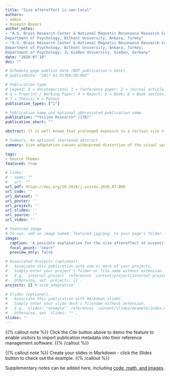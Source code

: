 ```yaml
---
title: "Size aftereffect is non-local"
authors:
- admin
- Huseyin Boyaci
author_notes:
- "A.S. Brain Research Center & National Magnetic Resonance Research Center (UMRAM), Bilkent University, Ankara, Turkey; 
Department of Psychology, Bilkent University, Ankara, Turkey"
- "A.S. Brain Research Center & National Magnetic Resonance Research Center (UMRAM), Bilkent University, Ankara, Turkey; 
Department of Psychology, Bilkent University, Ankara, Turkey; 
Department of Psychology, JL Gießen University, Gießen, Germany"
date: "2020-07-10"
doi: ""

# Schedule page publish date (NOT publication's date).
# publishDate: "2017-01-01T00:00:00Z"

# Publication type.
# Legend: 0 = Uncategorized; 1 = Conference paper; 2 = Journal article;
# 3 = Preprint / Working Paper; 4 = Report; 5 = Book; 6 = Book section;
# 7 = Thesis; 8 = Patent
publication_types: ["2"]

# Publication name and optional abbreviated publication name.
publication: "*Vision Research* (176)"
publication_short: ""

abstract: It is well known that prolonged exposure to a certain size stimulus alters the perceived size of a subsequently presented stimulus at the same location. How the rest of the visual space is affected by this size adaptation, however, has not been systematically studied before. Here, to fill this gap in literature, we tested size adaptation at the adapter location as well as the rest of the visual space. We used peripherally presented solid discs (Experiment 1) and rings (Experiment 2) as adapter and target (test) stimuli. Observers adapted to a mid-sized stimulus and judged the size of the subsequently presented smaller or larger target stimuli. Results showed that the perceived sizes of target stimuli were repelled away from the adapter size, not only at the adapter location but also at other locations. These findings demonstrate that size adaptation causes widespread distortion of the visual space and alters perceived size. We discuss possible computational models that may underpin the perceptual effect.

# Summary. An optional shortened abstract.
summary: Size adaptation causes widespread distortion of the visual space and alters perceived size.

tags:
- Source Themes
featured: true

# links:
# - name: ""
#   url: ""
url_pdf: https://doi.org/10.1016/j.visres.2020.07.006
url_code: ''
url_dataset: ''
url_poster: ''
url_project: ''
url_slides: ''
url_source: ''
url_video: ''

# Featured image
# To use, add an image named `featured.jpg/png` to your page's folder. 
image:
  caption: 'A possible explanation for the size aftereffect at eccentric positions'
  focal_point: "smart"
  preview_only: false

# Associated Projects (optional).
#   Associate this publication with one or more of your projects.
#   Simply enter your project's folder or file name without extension.
#   E.g. `internal-project` references `content/project/internal-project/index.md`.
#   Otherwise, set `projects: []`.
projects: [] #'size_adaptation'

# Slides (optional).
#   Associate this publication with Markdown slides.
#   Simply enter your slide deck's filename without extension.
#   E.g. `slides: "example"` references `content/slides/example/index.md`.
#   Otherwise, set `slides: ""`.
slides: ''
---
```


{{% callout note %}}
Click the *Cite* button above to demo the feature to enable visitors to import publication metadata into their reference management software.
{{% /callout %}}

{{% callout note %}}
Create your slides in Markdown - click the *Slides* button to check out the example.
{{% /callout %}}

Supplementary notes can be added here, including [code, math, and images](https://wowchemy.com/docs/writing-markdown-latex/).
